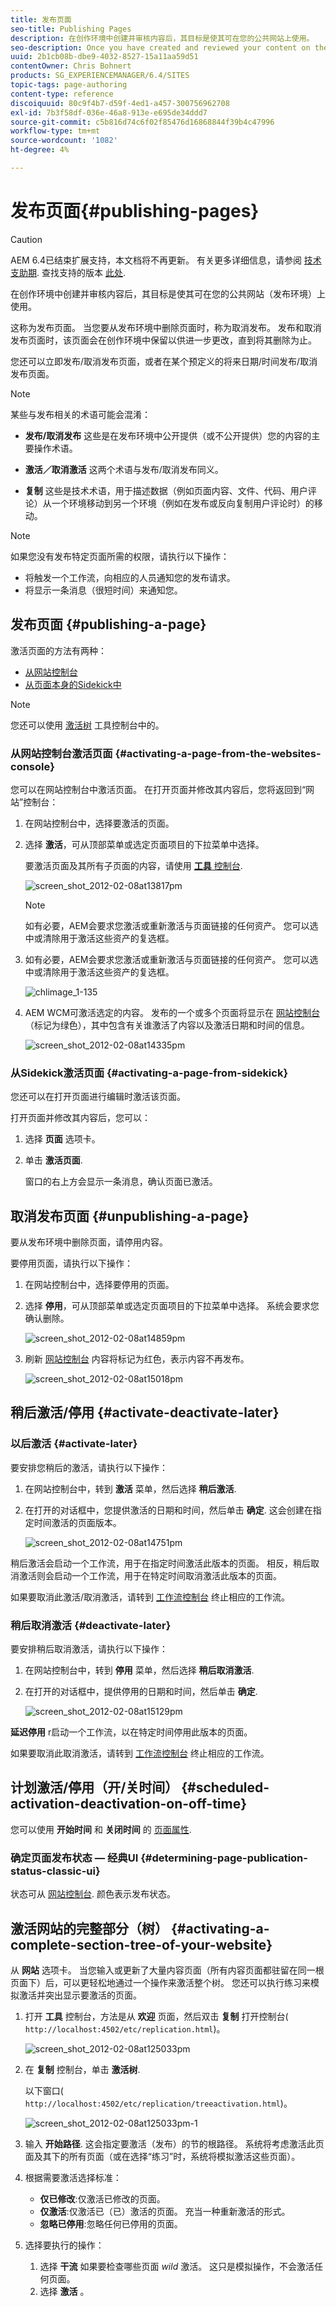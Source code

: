 ```yaml
---
title: 发布页面
seo-title: Publishing Pages
description: 在创作环境中创建并审核内容后，其目标是使其可在您的公共网站上使用。
seo-description: Once you have created and reviewed your content on the author environment, the goal is to make it available on your public website.
uuid: 2b1cb08b-dbe9-4032-8527-15a11aa59d51
contentOwner: Chris Bohnert
products: SG_EXPERIENCEMANAGER/6.4/SITES
topic-tags: page-authoring
content-type: reference
discoiquuid: 80c9f4b7-d59f-4ed1-a457-300756962708
exl-id: 7b3f58df-036e-46a8-913e-e695de34ddd7
source-git-commit: c5b816d74c6f02f85476d16868844f39b4c47996
workflow-type: tm+mt
source-wordcount: '1082'
ht-degree: 4%

---
```


# 发布页面{#publishing-pages}

>[!CAUTION]
>
>AEM 6.4已结束扩展支持，本文档将不再更新。 有关更多详细信息，请参阅 [技术支助期](https://helpx.adobe.com/cn/support/programs/eol-matrix.html). 查找支持的版本 [此处](https://experienceleague.adobe.com/docs/).

在创作环境中创建并审核内容后，其目标是使其可在您的公共网站（发布环境）上使用。

这称为发布页面。 当您要从发布环境中删除页面时，称为取消发布。 发布和取消发布页面时，该页面会在创作环境中保留以供进一步更改，直到将其删除为止。

您还可以立即发布/取消发布页面，或者在某个预定义的将来日期/时间发布/取消发布页面。

>[!NOTE]
>
>某些与发布相关的术语可能会混淆：
>
>* **发布/取消发布**
   >  这些是在发布环境中公开提供（或不公开提供）您的内容的主要操作术语。
>
>* **激活／取消激活**
   >  这两个术语与发布/取消发布同义。
>
>* **复制**
   >  这些是技术术语，用于描述数据（例如页面内容、文件、代码、用户评论）从一个环境移动到另一个环境（例如在发布或反向复制用户评论时）的移动。
>


>[!NOTE]
>
>如果您没有发布特定页面所需的权限，请执行以下操作：
>
>* 将触发一个工作流，向相应的人员通知您的发布请求。
>* 将显示一条消息（很短时间）来通知您。
>


## 发布页面 {#publishing-a-page}

激活页面的方法有两种：

* [从网站控制台](#activating-a-page-from-the-websites-console)
* [从页面本身的Sidekick中](#activating-a-page-from-sidekick)

>[!NOTE]
>
>您还可以使用 [激活树](#howtoactivateacompletesectiontreeofyourwebsite) 工具控制台中的。

### 从网站控制台激活页面 {#activating-a-page-from-the-websites-console}

您可以在网站控制台中激活页面。 在打开页面并修改其内容后，您将返回到“网站”控制台：

1. 在网站控制台中，选择要激活的页面。
1. 选择 **激活**，可从顶部菜单或选定页面项目的下拉菜单中选择。

   要激活页面及其所有子页面的内容，请使用 [**工具** 控制台](/help/sites-classic-ui-authoring/classic-page-author-publish-pages.md#howtoactivateacompletesectiontreeofyourwebsite).

   ![screen_shot_2012-02-08at13817pm](assets/screen_shot_2012-02-08at13817pm.png)

   >[!NOTE]
   >
   >如有必要，AEM会要求您激活或重新激活与页面链接的任何资产。 您可以选中或清除用于激活这些资产的复选框。

1. 如有必要，AEM会要求您激活或重新激活与页面链接的任何资产。 您可以选中或清除用于激活这些资产的复选框。

   ![chlimage_1-135](assets/chlimage_1-135.png)

1. AEM WCM可激活选定的内容。 发布的一个或多个页面将显示在 [网站控制台](/help/sites-classic-ui-authoring/author-env-basic-handling.md#page-information-on-the-websites-console) （标记为绿色），其中包含有关谁激活了内容以及激活日期和时间的信息。

   ![screen_shot_2012-02-08at14335pm](assets/screen_shot_2012-02-08at14335pm.png)

### 从Sidekick激活页面 {#activating-a-page-from-sidekick}

您还可以在打开页面进行编辑时激活该页面。

打开页面并修改其内容后，您可以：

1. 选择 **页面** 选项卡。
1. 单击 **激活页面**.

   窗口的右上方会显示一条消息，确认页面已激活。

## 取消发布页面 {#unpublishing-a-page}

要从发布环境中删除页面，请停用内容。

要停用页面，请执行以下操作：

1. 在网站控制台中，选择要停用的页面。
1. 选择 **停用**，可从顶部菜单或选定页面项目的下拉菜单中选择。 系统会要求您确认删除。

   ![screen_shot_2012-02-08at14859pm](assets/screen_shot_2012-02-08at14859pm.png)

1. 刷新 [网站控制台](/help/sites-classic-ui-authoring/author-env-basic-handling.md#page-information-on-the-websites-console) 内容将标记为红色，表示内容不再发布。

   ![screen_shot_2012-02-08at15018pm](assets/screen_shot_2012-02-08at15018pm.png)

## 稍后激活/停用 {#activate-deactivate-later}

### 以后激活 {#activate-later}

要安排您稍后的激活，请执行以下操作：

1. 在网站控制台中，转到 **激活** 菜单，然后选择 **稍后激活**.
1. 在打开的对话框中，您提供激活的日期和时间，然后单击 **确定**. 这会创建在指定时间激活的页面版本。

   ![screen_shot_2012-02-08at14751pm](assets/screen_shot_2012-02-08at14751pm.png)

稍后激活会启动一个工作流，用于在指定时间激活此版本的页面。 相反，稍后取消激活则会启动一个工作流，用于在特定时间取消激活此版本的页面。

如果要取消此激活/取消激活，请转到 [工作流控制台](/help/sites-administering/workflows-administering.md#main-pars-title-3-yjqslz-refd) 终止相应的工作流。

### 稍后取消激活 {#deactivate-later}

要安排稍后取消激活，请执行以下操作：

1. 在网站控制台中，转到 **停用** 菜单，然后选择 **稍后取消激活**.

1. 在打开的对话框中，提供停用的日期和时间，然后单击 **确定**.

   ![screen_shot_2012-02-08at15129pm](assets/screen_shot_2012-02-08at15129pm.png)

**延迟停用** r启动一个工作流，以在特定时间停用此版本的页面。

如果要取消此取消激活，请转到 [工作流控制台](/help/sites-administering/workflows-administering.md#main-pars-title-3-yjqslz-refd) 终止相应的工作流。

## 计划激活/停用（开/关时间） {#scheduled-activation-deactivation-on-off-time}

您可以使用 **开始时间** 和 **关闭时间** 的 [页面属性](/help/sites-classic-ui-authoring/classic-page-author-edit-page-properties.md).

### 确定页面发布状态 — 经典UI {#determining-page-publication-status-classic-ui}

状态可从 [网站控制台](/help/sites-classic-ui-authoring/author-env-basic-handling.md#page-information-on-the-websites-console). 颜色表示发布状态。

## 激活网站的完整部分（树） {#activating-a-complete-section-tree-of-your-website}

从 **网站** 选项卡。 当您输入或更新了大量内容页面（所有内容页面都驻留在同一根页面下）后，可以更轻松地通过一个操作来激活整个树。 您还可以执行练习来模拟激活并突出显示要激活的页面。

1. 打开 **工具** 控制台，方法是从 **欢迎** 页面，然后双击 **复制** 打开控制台( `http://localhost:4502/etc/replication.html`)。

   ![screen_shot_2012-02-08at125033pm](assets/screen_shot_2012-02-08at125033pm.png)

1. 在 **复制** 控制台，单击 **激活树**.

   以下窗口( `http://localhost:4502/etc/replication/treeactivation.html`)。

   ![screen_shot_2012-02-08at125033pm-1](assets/screen_shot_2012-02-08at125033pm-1.png)

1. 输入 **开始路径**. 这会指定要激活（发布）的节的根路径。 系统将考虑激活此页面及其下的所有页面（或在选择“练习”时，系统将模拟激活这些页面）。
1. 根据需要激活选择标准：

   * **仅已修改**:仅激活已修改的页面。
   * **仅激活**:仅激活已（已）激活的页面。 充当一种重新激活的形式。
   * **忽略已停用**:忽略任何已停用的页面。

1. 选择要执行的操作：

   1. 选择 **干流** 如果要检查哪些页面 *wild* 激活。 这只是模拟操作，不会激活任何页面。
   1. 选择 **激活** 。
